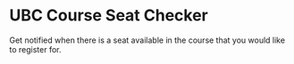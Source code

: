 # UBC Course Seat Checker
Get notified when there is a seat available in the course that you would like to register for.